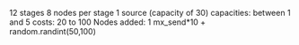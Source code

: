 12 stages 8 nodes per stage 
1 source (capacity of 30)
capacities: between 1 and 5
costs: 20 to 100
Nodes added: 1
mx_send*10 + random.randint(50,100)
